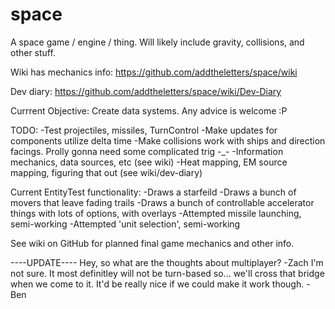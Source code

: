 space
=====

A space game / engine / thing. Will likely include gravity, collisions, and other stuff.

Wiki has mechanics info: https://github.com/addtheletters/space/wiki

Dev diary: https://github.com/addtheletters/space/wiki/Dev-Diary

Currrent Objective: Create data systems. Any advice is welcome :P

TODO:
-Test projectiles, missiles, TurnControl
-Make updates for components utilize delta time
-Make collisions work with ships and direction facings. Prolly gonna need some complicated trig -_-
-Information mechanics, data sources, etc (see wiki)
-Heat mapping, EM source mapping, figuring that out (see wiki/dev-diary)


Current EntityTest functionality:
-Draws a starfeild
-Draws a bunch of movers that leave fading trails
-Draws a bunch of controllable accelerator things with lots of options, with overlays
-Attempted missile launching, semi-working
-Attempted 'unit selection', semi-working



See wiki on GitHub for planned final game mechanics and other info.

----UPDATE----
Hey, so what are the thoughts about multiplayer? -Zach
I'm not sure. It most definitley will not be turn-based so... we'll cross that bridge when we come to it. It'd be really nice if we could make it work though. -Ben
